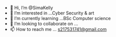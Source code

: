 - 👋 Hi, I’m @SimaKelly
- 👀 I’m interested in ...Cyber Security & art
- 🌱 I’m currently learning ...BSc Computer science 
- 💞️ I’m looking to collaborate on ...
- 📫 How to reach me ... s217531741@gmail.com 

<!---
SimaKelly/SimaKelly is a ✨ special ✨ repository because its `README.md` (this file) appears on your GitHub profile.
You can click the Preview link to take a look at your changes.
--->
